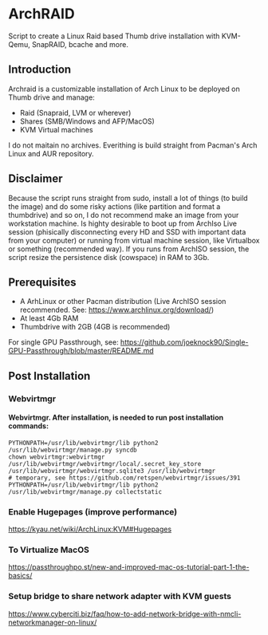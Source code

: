 # ArchRAID
Script to create a Linux Raid based Thumb drive installation with KVM-Qemu, SnapRAID, bcache and more.

## Introduction
Archraid is a customizable installation of Arch Linux to be deployed on Thumb drive and manage:
* Raid (Snapraid, LVM or wherever)
* Shares (SMB/Windows and AFP/MacOS)
* KVM Virtual machines

I do not maitain no archives. Everithing is build straight from Pacman's Arch Linux and AUR repository.

## Disclaimer

Because the script runs straight from sudo, install a lot of things (to build the image) and do some risky actions (like partition and format a thumbdrive) and so on, I do not recommend make an image from your workstation machine. Is highty desirable to boot up from ArchIso Live session (phisically disconnecting every HD and SSD with important data from your computer) or running from virtual machine session, like Virtualbox or something (recommended way). If you runs from ArchISO session, the script resize the persistence disk (cowspace) in RAM to 3Gb.


## Prerequisites
* A ArhLinux or other Pacman distribution (Live ArchISO session recommended. See: https://www.archlinux.org/download/)
* At least 4Gb RAM
* Thumbdrive with 2GB (4GB is recommended)

For single GPU Passthrough, see:
https://github.com/joeknock90/Single-GPU-Passthrough/blob/master/README.md

## Post Installation

### Webvirtmgr

#### Webvirtmgr. After installation, is needed to run post installation commands:

```
PYTHONPATH=/usr/lib/webvirtmgr/lib python2 /usr/lib/webvirtmgr/manage.py syncdb
chown webvirtmgr:webvirtmgr /usr/lib/webvirtmgr/webvirtmgr/local/.secret_key_store /usr/lib/webvirtmgr/webvirtmgr.sqlite3 /usr/lib/webvirtmgr 
# temporary, see https://github.com/retspen/webvirtmgr/issues/391
PYTHONPATH=/usr/lib/webvirtmgr/lib python2 /usr/lib/webvirtmgr/manage.py collectstatic
```
### Enable Hugepages (improve performance)
https://kyau.net/wiki/ArchLinux:KVM#Hugepages

### To Virtualize MacOS
https://passthroughpo.st/new-and-improved-mac-os-tutorial-part-1-the-basics/

### Setup bridge to share network adapter with KVM guests
https://www.cyberciti.biz/faq/how-to-add-network-bridge-with-nmcli-networkmanager-on-linux/
